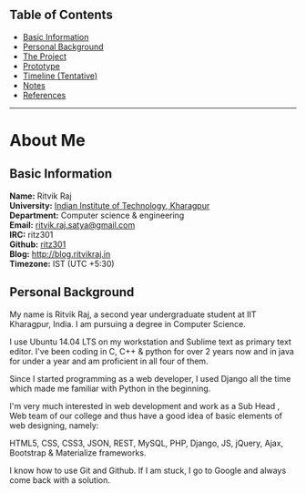 ## Table of Contents

* [Basic Information](#basic-information)
* [Personal Background](#personal-background)
* [The Project](#the-project)
* [Prototype](#prototype)
* [Timeline (Tentative)](#timelinetentative)
* [Notes](#notes)
* [References](#references)

---
# About Me   

## Basic Information

**Name:** Ritvik Raj<br/>
**University:** [Indian Institute of Technology, Kharagpur](http://en.wikipedia.org/wiki/Indian_Institute_of_Technology_Kharagpur)<br/>
**Department:** Computer science & engineering<br/>
**Email:** ritvik.raj.satya@gmail.com<br/>
**IRC:** ritz301<br/>
**Github:** [ritz301](https://www.github.com/ritz301)<br/>
​**Blog:** http://blog.ritvikraj.in<br/>
**Timezone:** IST (UTC +5:30)<br/>

## Personal Background

My name is Ritvik Raj, a second year undergraduate student at IIT Kharagpur, India. I am pursuing a degree in Computer Science.

I use Ubuntu 14.04 LTS on my workstation and Sublime text as primary text editor. I've been coding in C, C++ & python for over 2 years now and in java for under a year and am proficient in all four of them. 

Since I started programming as a web developer, I used Django all the time which made me familiar with Python in the beginning. 

I'm very much interested in web development and work as a Sub Head , Web team of our college and thus have a good idea of basic elements of web designing, namely:

HTML5, CSS, CSS3, JSON, REST, MySQL, PHP, Django, JS, jQuery, Ajax, Bootstrap & Materialize frameworks. 

I know how to use Git and Github. If I am stuck, I go to Google and always come back with a solution.
